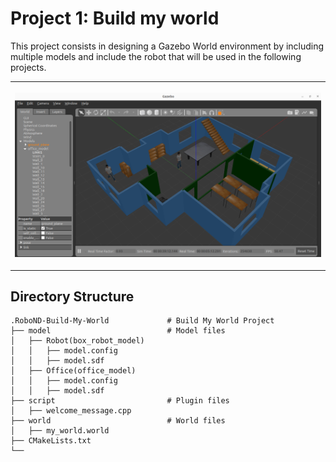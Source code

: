 # Project 1: Build my world
This project consists in designing a Gazebo World environment by including multiple models and include the robot that will be used in the following projects.


<table style="width:100%">
    <tr>
        <th><p>
            <a href="https://github.com/RonaldoCD/Udacity-Robotics-Software-Engineer-Nanodegree-Projects/blob/main/Project%201:%20Build%20my%20world/images/Screenshot%20from%202023-02-03%2021-50-23.png">
            <img src="https://github.com/RonaldoCD/Udacity-Robotics-Software-Engineer-Nanodegree-Projects/blob/main/Project%201:%20Build%20my%20world/images/Screenshot%20from%202023-02-03%2021-50-23.png"
            ></a>
        </p>
        </th>
    </tr>
</table>

## Directory Structure
```
.RoboND-Build-My-World             # Build My World Project 
├── model                          # Model files 
│   ├── Robot(box_robot_model)
│   │   ├── model.config
│   │   ├── model.sdf
│   ├── Office(office_model)
│   │   ├── model.config
│   │   ├── model.sdf
├── script                         # Plugin files 
│   ├── welcome_message.cpp
├── world                          # World files
│   ├── my_world.world
├── CMakeLists.txt
└──   
```
